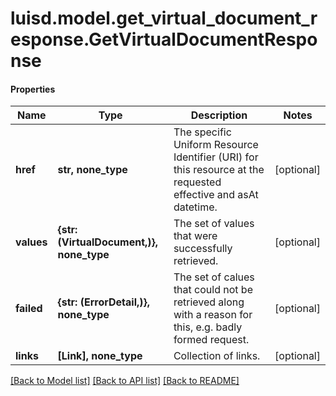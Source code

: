 # luisd.model.get_virtual_document_response.GetVirtualDocumentResponse

#### Properties
Name | Type | Description | Notes
------------ | ------------- | ------------- | -------------
**href** | **str, none_type** | The specific Uniform Resource Identifier (URI) for this resource at the requested effective and asAt datetime. | [optional] 
**values** | **{str: (VirtualDocument,)}, none_type** | The set of values that were successfully retrieved. | [optional] 
**failed** | **{str: (ErrorDetail,)}, none_type** | The set of calues that could not be retrieved along with a reason for this, e.g. badly formed request. | [optional] 
**links** | **[Link], none_type** | Collection of links. | [optional] 

[[Back to Model list]](../../README.md#documentation-for-models) [[Back to API list]](../../README.md#documentation-for-api-endpoints) [[Back to README]](../../README.md)

